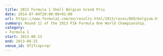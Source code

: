 ```yaml
---
title: 2013 Formula 1 Shell Belgian Grand Prix
date: 2014-07-04T20:00:00+01:00
url: https://www.formula1.com/en/results.html/2013/races/889/belgium.html
summary: Round 11 of the 2013 FIA Formula One World Championship.
category:
- Formula 1
start: 2013-08-23
end: 2013-08-25
venue_id: 9f27cxpc+qr
---
```

